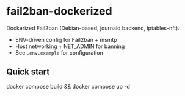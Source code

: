 # fail2ban-dockerized

Dockerized Fail2ban (Debian-based, journald backend, iptables-nft).
- ENV-driven config for Fail2ban + msmtp
- Host networking + NET_ADMIN for banning
- See `.env.example` for configuration

## Quick start
docker compose build && docker compose up -d
